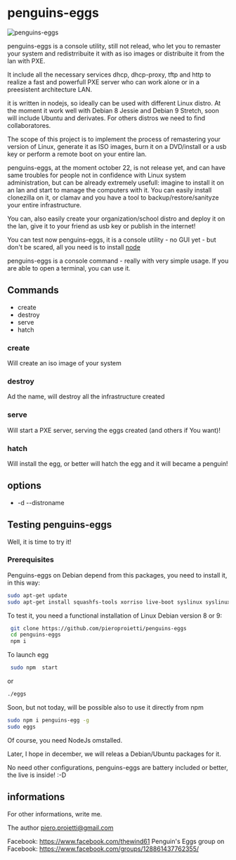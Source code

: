 # penguins-eggs

![penguins-eggs](https://github.com/pieroproietti/penguins-eggs/blob/master/src/assets/penguins-eggs.png?raw=true)

penguins-eggs is a console utility, still not relead, who let you to remaster your system and redistrribuite it with as iso images or distribuite it from the lan with PXE.

It include all the necessary services dhcp, dhcp-proxy, tftp and http to realize a fast and powerfull PXE server who can work alone or in a preesistent architecture LAN.

it is written in nodejs, so ideally can be used with different Linux distro. At the moment it work well with Debian 8 Jessie and Debian 9 Stretch, soon
will include Ubuntu and derivates. For others distros we need to find collaboratores.

The scope of this project is to implement the process of remastering your version of Linux, generate it as ISO images, burn it on a DVD/install or a usb key or
perform a remote boot on your entire lan.

penguins-eggs, at the moment october 22, is not release yet, and can have same troubles for people not in confidence with Linux system administration, but can be
already extremely usefull: imagine to install it on an lan and start to manage the computers with it. You can easily install clonezilla on it, or clamav and
you have a tool to backup/restore/sanityze your entire infrastructure.

You can, also easily create your organization/school distro and deploy it on the lan, give it to your friend as usb key or publish in the internet!

You can test now penguins-eggs, it is a console utility - no GUI yet - but don't be scared, all you need is to install [node](https://nodejs.org/en/download/package-manager/#debian-and-ubuntu-based-linux-distributions)

penguins-eggs is a console command - really with very simple usage. If you are able to open a terminal, you can use it.

## Commands
* create
* destroy
* serve
* hatch

### create
Will create an iso image of your system

### destroy
Ad the name, will destroy all the infrastructure created

### serve
Will start a PXE server, serving the eggs created (and others if You want)!

### hatch
Will install the egg, or better will hatch the egg and it will became a penguin!

## options
* -d --distroname <distroname>


## Testing penguins-eggs
Well, it is time to try it!
### Prerequisites
Penguins-eggs on Debian depend from this packages, you need to install it, in this way:
``` bash
sudo apt-get update
sudo apt-get install squashfs-tools xorriso live-boot syslinux syslinux-common isolinux pxelinux
```

To test it, you need a functional installation of Linux Debian version 8 or 9:

``` bash
 git clone https://github.com/pieroproietti/penguins-eggs
 cd penguins-eggs
 npm i
```
To launch egg

``` bash
 sudo npm  start
```
or
``` bash
./eggs
```

Soon, but not today,  will be possible also to use it directly from npm
``` bash
sudo npm i penguins-egg -g
sudo eggs
```
Of course, you need NodeJs omstalled.

Later, I hope in december, we will releas a Debian/Ubuntu packages for it.

No need other configurations, penguins-eggs are battery included or better, the live is inside! :-D

## informations
For other informations, write me.

The author
piero.proietti@gmail.com

Facebook: https://www.facebook.com/thewind61
Penguin's Eggs group on Facebook: https://www.facebook.com/groups/128861437762355/
